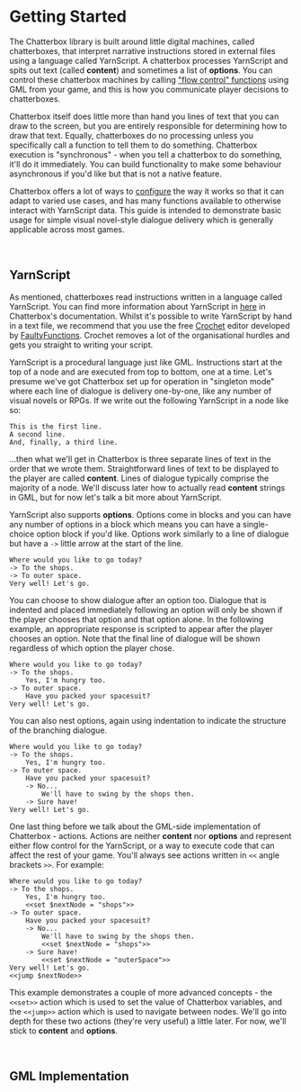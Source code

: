 # Getting Started

The Chatterbox library is built around little digital machines, called chatterboxes, that interpret narrative instructions stored in external files using a language called YarnScript. A chatterbox processes YarnScript and spits out text (called **content**) and sometimes a list of **options**. You can control these chatterbox machines by calling ["flow control" functions](reference-flow) using GML from your game, and this is how you communicate player decisions to chatterboxes.

Chatterbox itself does little more than hand you lines of text that you can draw to the screen, but you are entirely responsible for determining how to draw that text. Equally, chatterboxes do no processing unless you specifically call a function to tell them to do something. Chatterbox execution is "synchronous" - when you tell a chatterbox to do something, it'll do it immediately. You can build functionality to make some behaviour asynchronous if you'd like but that is not a native feature.

Chatterbox offers a lot of ways to [configure](reference-configuration) the way it works so that it can adapt to varied use cases, and has many functions available to otherwise interact with YarnScript data. This guide is intended to demonstrate basic usage for simple visual novel-style dialogue delivery which is generally applicable across most games.

&nbsp;

## YarnScript

As mentioned, chatterboxes read instructions written in a language called YarnScript. You can find more information about YarnScript in [here](concept-yarn-script) in Chatterbox's documentation. Whilst it's possible to write YarnScript by hand in a text file, we recommend that you use the free [Crochet](https://github.com/FaultyFunctions/Crochet) editor developed by [FaultyFunctions](https://twitter.com/faultyfunctions/). Crochet removes a lot of the organisational hurdles and gets you straight to writing your script.

YarnScript is a procedural language just like GML. Instructions start at the top of a node and are executed from top to bottom, one at a time. Let's presume we've got Chatterbox set up for operation in "singleton mode" where each line of dialogue is delivery one-by-one, like any number of visual novels or RPGs. If we write out the following YarnScript in a node like so:

```yarn
This is the first line.
A second line.
And, finally, a third line.
```

...then what we'll get in Chatterbox is three separate lines of text in the order that we wrote them. Straightforward lines of text to be displayed to the player are called **content**. Lines of dialogue typically comprise the majority of a node. We'll discuss later how to actually read **content** strings in GML, but for now let's talk a bit more about YarnScript.

YarnScript also supports **options**. Options come in blocks and you can have any number of options in a block which means you can have a single-choice option block if you'd like. Options work similarly to a line of dialogue but have a `->` little arrow at the start of the line.

```yarn
Where would you like to go today?
-> To the shops.
-> To outer space.
Very well! Let's go.
```

You can choose to show dialogue after an option too. Dialogue that is indented and placed immediately following an option will only be shown if the player chooses that option and that option alone. In the following example, an appropriate response is scripted to appear after the player chooses an option. Note that the final line of dialogue will be shown regardless of which option the player chose.

```yarn
Where would you like to go today?
-> To the shops.
    Yes, I'm hungry too.
-> To outer space.
    Have you packed your spacesuit?
Very well! Let's go.
```

You can also nest options, again using indentation to indicate the structure of the branching dialogue.

```yarn
Where would you like to go today?
-> To the shops.
    Yes, I'm hungry too.
-> To outer space.
    Have you packed your spacesuit?
	-> No...
	    We'll have to swing by the shops then.
	-> Sure have!
Very well! Let's go.
```

One last thing before we talk about the GML-side implementation of Chatterbox - actions. Actions are neither **content** nor **options** and represent either flow control for the YarnScript, or a way to execute code that can affect the rest of your game. You'll always see actions written in `<<` angle brackets `>>`. For example:

```yarn
Where would you like to go today?
-> To the shops.
    Yes, I'm hungry too.
	<<set $nextNode = "shops">>
-> To outer space.
    Have you packed your spacesuit?
	-> No...
	    We'll have to swing by the shops then.
		<<set $nextNode = "shops">>
	-> Sure have!
	    <<set $nextNode = "outerSpace">>
Very well! Let's go.
<<jump $nextNode>>
```

This example demonstrates a couple of more advanced concepts - the `<<set>>` action which is used to set the value of Chatterbox variables, and the `<<jump>>` action which is used to navigate between nodes. We'll go into depth for these two actions (they're very useful) a little later. For now, we'll stick to **content** and **options**.

&nbsp;

## GML Implementation